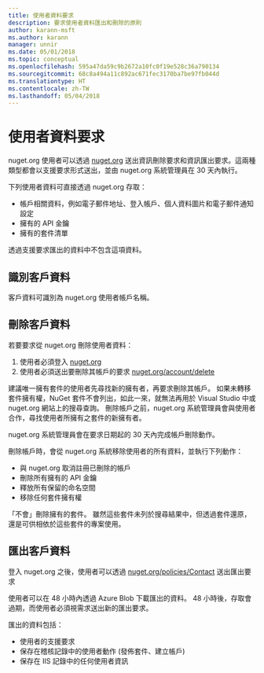 ```yaml
---
title: 使用者資料要求
description: 要求使用者資料匯出和刪除的原則
author: karann-msft
ms.author: karann
manager: unnir
ms.date: 05/01/2018
ms.topic: conceptual
ms.openlocfilehash: 595a47da59c9b2672a10fc0f19e528c36a790134
ms.sourcegitcommit: 68c8a494a11c892ac671fec3170ba7be97fb044d
ms.translationtype: HT
ms.contentlocale: zh-TW
ms.lasthandoff: 05/04/2018
---
```

# <a name="user-data-requests"></a>使用者資料要求

nuget.org 使用者可以透過 [nuget.org](https://www.nuget.org) 送出資訊刪除要求和資訊匯出要求。這兩種類型都會以支援要求形式送出，並由 nuget.org 系統管理員在 30 天內執行。

下列使用者資料可直接透過 nuget.org 存取：

* 帳戶相關資料，例如電子郵件地址、登入帳戶、個人資料圖片和電子郵件通知設定
* 擁有的 API 金鑰
* 擁有的套件清單

透過支援要求匯出的資料中不包含這項資料。

## <a name="identifying-customer-data"></a>識別客戶資料

客戶資料可識別為 nuget.org 使用者帳戶名稱。

## <a name="deleting-customer-data"></a>刪除客戶資料

若要要求從 nuget.org 刪除使用者資料：

1. 使用者必須登入 [nuget.org](https://www.nuget.org)
1. 使用者必須送出要刪除其帳戶的要求 [nuget.org/account/delete](https://www.nuget.org/account/delete)

建議唯一擁有套件的使用者先尋找新的擁有者，再要求刪除其帳戶。 如果未轉移套件擁有權，NuGet 套件不會列出，如此一來，就無法再用於 Visual Studio 中或 nuget.org 網站上的搜尋查詢。 刪除帳戶之前，nuget.org 系統管理員會與使用者合作，尋找使用者所擁有之套件的新擁有者。

nuget.org 系統管理員會在要求日期起的 30 天內完成帳戶刪除動作。

刪除帳戶時，會從 nuget.org 系統移除使用者的所有資料，並執行下列動作：

* 與 nuget.org 取消註冊已刪除的帳戶
* 刪除所有擁有的 API 金鑰
* 釋放所有保留的命名空間
* 移除任何套件擁有權

「不會」刪除擁有的套件。 雖然這些套件未列於搜尋結果中，但透過套件還原，還是可供相依於這些套件的專案使用。

## <a name="exporting-customer-data"></a>匯出客戶資料

登入 nuget.org 之後，使用者可以透過 [nuget.org/policies/Contact](https://www.nuget.org/policies/Contact) 送出匯出要求

使用者可以在 48 小時內透過 Azure Blob 下載匯出的資料。 48 小時後，存取會過期，而使用者必須視需求送出新的匯出要求。

匯出的資料包括：

* 使用者的支援要求
* 保存在稽核記錄中的使用者動作 (發佈套件、建立帳戶)
* 保存在 IIS 記錄中的任何使用者資訊

